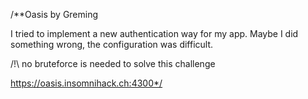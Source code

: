 /**Oasis
by Greming

I tried to implement a new authentication way for my app. Maybe I did something wrong, the configuration was difficult.

/!\ no bruteforce is needed to solve this challenge

https://oasis.insomnihack.ch:4300*/
